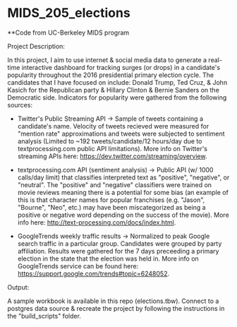 # MIDS_205_elections

**Code from UC-Berkeley MIDS program

Project Description:

In this project, I aim to use internet & social media data to generate a real-time interactive dashboard for tracking surges (or drops) in a candidate's popularity throughout the 2016 presidential primary election cycle. The candidates that I have focused on include: Donald Trump, Ted Cruz, & John Kasich for the Republican party & Hillary Clinton & Bernie Sanders on the Democratic side. Indicators for popularity were gathered from the following sources:

- Twitter's Public Streaming API -> Sample of tweets containing a candidate's name. Velocity of tweets recieved were measured for "mention rate" approximations and tweets were subjected to sentiment analysis (Limited to ~192 tweets/candidate/12 hours/day due to textprocessing.com public API limitations). More info on Twitter's streaming APIs here: https://dev.twitter.com/streaming/overview.

- textprocessing.com API (sentiment analysis) -> Public API (w/ 1000 calls/day limit) that classifies interpreted text as "positive", "negative", or "neutral".  The "positive" and "negative" classifiers were trained on movie reviews meaning there is a potential for some bias (an example of this is that character names for popular franchises (e.g. "Jason", "Bourne", "Neo", etc.) may have been miscategorized as being a positive or negative word depending on the success of the movie).  More info here: http://text-processing.com/docs/index.html.

- GoogleTrends weekly traffic results -> Normalized to peak Google search traffic in a particular group. Candidates were grouped by party affiliation. Results were gathered for the 7 days preceeding a primary election in the state that the election was held in. More info on GoogleTrends service can be found here: https://support.google.com/trends#topic=6248052.

Output:

A sample workbook is available in this repo (elections.tbw). Connect to a postgres data source & recreate the project by following the instructions in the "build_scripts" folder. 
